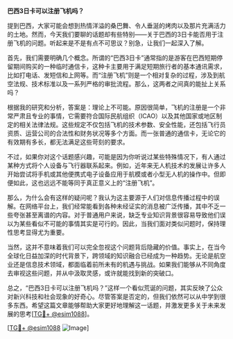 **巴西3日卡可以注册飞机吗？**

提到巴西，大家可能会想到热情洋溢的桑巴舞、令人垂涎的烤肉以及那片充满活力的土地。然而，今天我们要聊的话题却有些特别——关于巴西的3日卡能否用于注册飞机的问题。听起来是不是有点不可思议？别急，让我们一起深入了解。

首先，我们需要明确几个概念。所谓的“巴西3日卡”通常指的是游客在巴西短期停留期间购买的一种临时通信卡，这种卡主要用于满足短期旅行者的基本通讯需求，比如打电话、发短信和上网等。而“注册飞机”则是一个相对复杂的过程，涉及到航空法规、技术标准以及一系列严格的审批流程。那么，这两者之间真的能扯上关系吗？

根据我的研究和分析，答案是：理论上不可能。原因很简单，飞机的注册是一个非常严肃且专业的事情，它需要符合国际民航组织（ICAO）以及其他国家或地区制定的相关法律法规。这些规定不仅包括飞机的技术参数、安全性能，还包括飞行员资质、运营公司的合法性和财务状况等多个方面。而一张普通的通信卡，无论它的有效期有多长，都无法满足这些苛刻的要求。

不过，如果你对这个话题感兴趣，可能是因为你听说过某些特殊情况下，有人通过某种方式将个人设备与飞行器联系起来。例如，近年来无人机技术的发展让许多人开始尝试将手机或其他便携式电子设备应用于航模或者小型无人机的操作中。但即便如此，这也远远不能等同于真正意义上的“注册飞机”。

那么，为什么会有这样的疑问呢？我认为这主要源于人们对信息传播过程中的误解。在网络平台上，我们经常能看到各种未经证实的消息被广泛传播，其中不乏一些夸张甚至离谱的内容。对于普通用户来说，缺乏专业知识背景很容易导致他们误以为某些看似不可能的事情其实是可行的。因此，当我们面对类似问题时，保持理性思考显得尤为重要。

当然，这并不意味着我们可以完全忽视这个问题背后隐藏的价值。事实上，在当今全球化日益加深的时代背景下，跨领域的知识融合已经成为一种趋势。无论是航空业还是信息技术领域，都面临着前所未有的机遇与挑战。如果我们能够从不同角度去审视这些问题，并从中汲取灵感，或许就能找到新的突破口。

总之，“巴西3日卡可以注册飞机吗？”这样一个看似荒诞的问题，其实反映了公众对新兴科技和社会现象的好奇心。尽管答案是否定的，但我们依然可以从中学到很多东西。希望这篇文章能够帮助大家更好地理解这一话题，并激发更多关于未来发展的思考[[TG💪+ @esim1088](https://t.me/s/esim1088)]。

[[TG💪+ @esim1088](https://t.me/s/esim1088) ![Image](https://i.postimg.cc/4NQfJmqS/Snipaste-2025-05-13-00-14-12.png)]